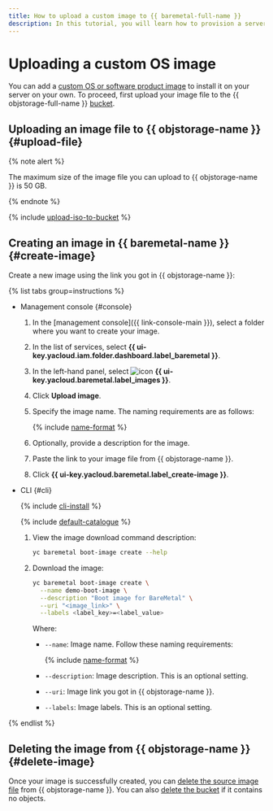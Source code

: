 ```yaml
---
title: How to upload a custom image to {{ baremetal-full-name }}
description: In this tutorial, you will learn how to provision a server from a custom image.
---
```


# Uploading a custom OS image

You can add a [custom OS or software product image](../concepts/images.md#user-images) to install it on your server on your own. To proceed, first upload your image file to the {{ objstorage-full-name }} [bucket](../../storage/concepts/bucket.md).

## Uploading an image file to {{ objstorage-name }} {#upload-file}

{% note alert %}

The maximum size of the image file you can upload to {{ objstorage-name }} is 50 GB.

{% endnote %}

{% include [upload-iso-to-bucket](../../_includes/baremetal/upload-iso-to-bucket.md) %}

## Creating an image in {{ baremetal-name }} {#create-image}

Create a new image using the link you got in {{ objstorage-name }}:

{% list tabs group=instructions %}

- Management console {#console}

  1. In the [management console]({{ link-console-main }}), select a folder where you want to create your image.
  1. In the list of services, select **{{ ui-key.yacloud.iam.folder.dashboard.label_baremetal }}**.
  1. In the left-hand panel, select ![icon](../../_assets/console-icons/layers.svg) **{{ ui-key.yacloud.baremetal.label_images }}**.
  1. Click **Upload image**.
  1. Specify the image name. The naming requirements are as follows:

       {% include [name-format](../../_includes/name-format.md) %}

  1. Optionally, provide a description for the image.
  1. Paste the link to your image file from {{ objstorage-name }}.
  1. Click **{{ ui-key.yacloud.baremetal.label_create-image }}**.

- CLI {#cli}

   {% include [cli-install](../../_includes/cli-install.md) %}

   {% include [default-catalogue](../../_includes/default-catalogue.md) %}

   1. View the image download command description:

      ```bash
      yc baremetal boot-image create --help
      ```

   1. Download the image:

      ```bash
      yc baremetal boot-image create \
        --name demo-boot-image \
        --description "Boot image for BareMetal" \
        --uri "<image_link>" \
        --labels <label_key>=<label_value>
      ```

      Where:
      * `--name`: Image name. Follow these naming requirements:
        
        {% include [name-format](../../_includes/name-format.md) %}

      * `--description`: Image description. This is an optional setting.
      * `--uri`: Image link you got in {{ objstorage-name }}.
      * `--labels`: Image labels. This is an optional setting.

{% endlist %}

## Deleting the image from {{ objstorage-name }} {#delete-image}

Once your image is successfully created, you can [delete the source image file](../../storage/operations/objects/delete.md) from {{ objstorage-name }}. You can also [delete the bucket](../../storage/operations/buckets/delete.md) if it contains no objects.
